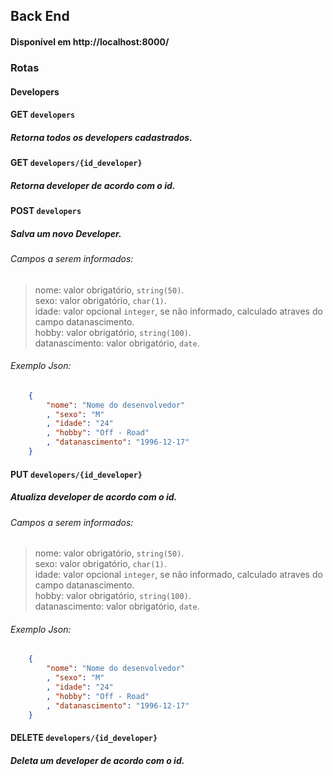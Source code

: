 ## Back End  
#### Disponível em http://localhost:8000/  
### Rotas
#### Developers
#### GET  `developers`
##### Retorna todos os developers cadastrados.

#### GET  `developers/{id_developer}`
##### Retorna developer de acordo com o id.

#### POST `developers`
##### Salva um novo Developer.
###### Campos a serem informados:

> nome: valor obrigatório, `string(50)`.  
> sexo: valor obrigatório, `char(1)`.  
> idade: valor opcional `integer`, se não informado, calculado atraves do campo datanascimento.  
> hobby: valor obrigatório, `string(100)`.  
> datanascimento: valor obrigatório, `date`.  

###### Exemplo Json:  
```json
    {
        "nome": "Nome do desenvolvedor"
        , "sexo": "M"
        , "idade": "24"
        , "hobby": "Off - Road"
        , "datanascimento": "1996-12-17"
    }
```
#### PUT  `developers/{id_developer}`
##### Atualiza developer de acordo com o id.
###### Campos a serem informados: 

> nome: valor obrigatório, `string(50)`.  
> sexo: valor obrigatório, `char(1)`.  
> idade: valor opcional `integer`, se não informado, calculado atraves do campo datanascimento.  
> hobby: valor obrigatório, `string(100)`.  
> datanascimento: valor obrigatório, `date`.  

###### Exemplo Json:
```json
    {
        "nome": "Nome do desenvolvedor"
        , "sexo": "M"
        , "idade": "24"
        , "hobby": "Off - Road"
        , "datanascimento": "1996-12-17"
    }
```

#### DELETE  `developers/{id_developer}`
##### Deleta um developer de acordo com o id.
